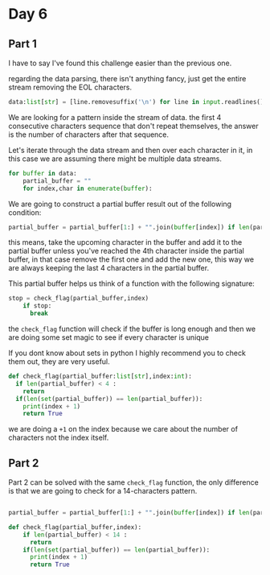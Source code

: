 # Day 6

## Part 1

I have to say I've found this challenge easier than the previous one.

regarding the data parsing, there isn't anything fancy, just get the entire stream removing the EOL characters.

```python
data:list[str] = [line.removesuffix('\n') for line in input.readlines()]
```

We are looking for a pattern inside the stream of data. the first 4 consecutive characters sequence that don't repeat themselves, the answer is the number of characters after that sequence.

Let's iterate through the data stream and then over each character in it, in this case we are assuming there might be multiple data streams.

```python
for buffer in data:
    partial_buffer = ""
    for index,char in enumerate(buffer):
```

We are going to construct a partial buffer result out of the following condition:
  
  ```python
  partial_buffer = partial_buffer[1:] + "".join(buffer[index]) if len(partial_buffer) % 4 == 0 else partial_buffer + "".join(buffer[index])
  ```
this means, take the upcoming character in the buffer and add it to the partial buffer unless you've reached the 4th character inside the partial buffer, in that case remove the first one and add the new one, this way we are always keeping the last 4 characters in the partial buffer.

This partial buffer helps us think of a function with the following signature:
  
  ```python
  stop = check_flag(partial_buffer,index)
      if stop:
        break
  ```
the ````check_flag```` function  will check if the buffer is long enough and then we are doing some set magic to see if every character is unique

If you dont know about sets in python I highly recommend you to check them out, they are very useful.

```python
def check_flag(partial_buffer:list[str],index:int):
  if len(partial_buffer) < 4 :
    return 
  if(len(set(partial_buffer)) == len(partial_buffer)):
    print(index + 1)
    return True 
```

we are doing a ````+1```` on the index because we care about the number of characters not the index itself.

## Part 2 

Part 2 can be solved with the same ````check_flag```` function, the only difference is that we are going to check for a 14-characters pattern.

```python

partial_buffer = partial_buffer[1:] + "".join(buffer[index]) if len(partial_buffer) % 14 == 0 else partial_buffer + "".join(buffer[index])

def check_flag(partial_buffer,index):
    if len(partial_buffer) < 14 :
      return 
    if(len(set(partial_buffer)) == len(partial_buffer)):
      print(index + 1)
      return True
```
